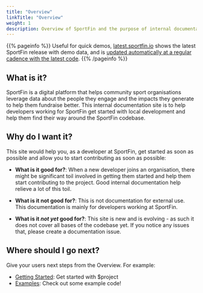 ```yaml
---
title: "Overview"
linkTitle: "Overview"
weight: 1
description: Overview of SportFin and the purpose of internal documentation.
---
```


{{% pageinfo %}}
  Useful for quick demos, [latest.sportfin.io](https://latest.sportfin.io) shows the latest SportFin release with demo data, and is
  [updated automatically at a regular cadence with the latest code](https://github.com/SportFin/sportfin/actions/workflows/deploy-latest.yml).
{{% /pageinfo %}}


## What is it?

SportFin is a digital platform that helps community sport organisations leverage data about the people they engage and the impacts they generate to help them fundraise better. This internal documentation site is to help developers working for SportFin get started with local development and help them find their way around the SportFin codebase.

## Why do I want it?

This site would help you, as a developer at SportFin, get started as soon as possible and allow you to start contributing as soon as possible: 

* **What is it good for?**: When a new developer joins an organisation, there might be significant toil involved in getting them started and help them start contributing to the project. Good internal documentation help relieve a lot of this toil.

* **What is it not good for?**: This is not documentation for external use. This documentation is mainly for developers working at SportFin.

* **What is it *not yet* good for?**: This site is new and is evolving - as such it does not cover all bases of the codebase yet. If you notice any issues that, please create a documentation issue.

## Where should I go next?

Give your users next steps from the Overview. For example:

* [Getting Started](/docs/getting-started/): Get started with $project
* [Examples](/docs/examples/): Check out some example code!

